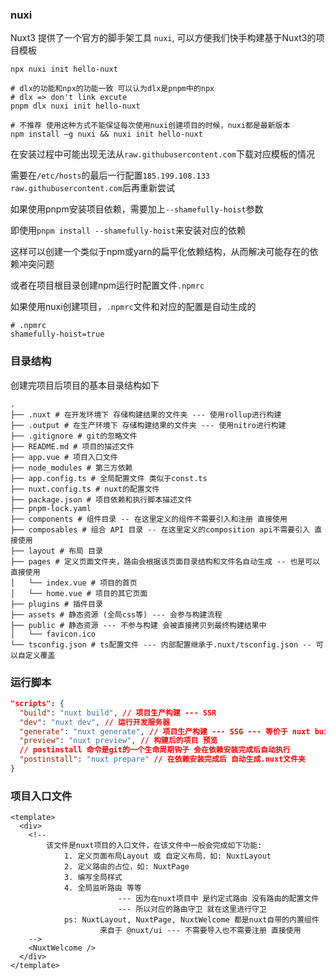 ###  nuxi

Nuxt3 提供了一个官方的脚手架工具 `nuxi`, 可以方便我们快手构建基于Nuxt3的项目模板

```shell
npx nuxi init hello-nuxt

# dlx的功能和npx的功能一致 可以认为dlx是pnpm中的npx
# dlx => don't link excute
pnpm dlx nuxi init hello-nuxt

# 不推荐 使用这种方式不能保证每次使用nuxi创建项目的时候，nuxi都是最新版本
npm install –g nuxi && nuxi init hello-nuxt
```



在安装过程中可能出现无法从`raw.githubusercontent.com`下载对应模板的情况

需要在`/etc/hosts`的最后一行配置`185.199.108.133 raw.githubusercontent.com`后再重新尝试



如果使用pnpm安装项目依赖，需要加上`--shamefully-hoist`参数

即使用`pnpm install --shamefully-hoist`来安装对应的依赖

这样可以创建一个类似于npm或yarn的扁平化依赖结构，从而解决可能存在的依赖冲突问题



或者在项目根目录创建npm运行时配置文件`.npmrc`

如果使用nuxi创建项目，`.npmrc`文件和对应的配置是自动生成的

```shell
# .npmrc
shamefully-hoist=true
```



### 目录结构

创建完项目后项目的基本目录结构如下

```shell
.
├── .nuxt # 在开发环境下 存储构建结果的文件夹 --- 使用rollup进行构建
├── .output # 在生产环境下 存储构建结果的文件夹 --- 使用nitro进行构建
├── .gitignore # git的忽略文件
├── README.md # 项目的描述文件
├── app.vue # 项目入口文件
├── node_modules # 第三方依赖
├── app.config.ts # 全局配置文件 类似于const.ts
├── nuxt.config.ts # nuxt的配置文件
├── package.json # 项目依赖和执行脚本描述文件
├── pnpm-lock.yaml
├── components # 组件目录 -- 在这里定义的组件不需要引入和注册 直接使用
├── composables # 组合 API 目录 -- 在这里定义的composition api不需要引入 直接使用
├── layout # 布局 目录
├── pages # 定义页面文件夹，路由会根据该页面目录结构和文件名自动生成 -- 也是可以直接使用
│   └── index.vue # 项目的首页
│   └── home.vue # 项目的其它页面
├── plugins # 插件目录
├── assets # 静态资源 (全局css等) --- 会参与构建流程
├── public # 静态资源 --- 不参与构建 会被直接拷贝到最终构建结果中
│   └── favicon.ico
└── tsconfig.json # ts配置文件 --- 内部配置继承于.nuxt/tsconfig.json -- 可以自定义覆盖
```



### 运行脚本

```json
"scripts": {
  "build": "nuxt build", // 项目生产构建 --- SSR
  "dev": "nuxt dev", // 运行开发服务器
  "generate": "nuxt generate", // 项目生产构建 --- SSG --- 等价于 nuxt build --prerender
  "preview": "nuxt preview", // 构建后的项目 预览
  // postinstall 命令是git的一个生命周期钩子 会在依赖安装完成后自动执行
  "postinstall": "nuxt prepare" // 在依赖安装完成后 自动生成.nuxt文件夹
}
```



### 项目入口文件

```vue
<template>
  <div>
    <!--
		该文件是nuxt项目的入口文件，在该文件中一般会完成如下功能:
			1. 定义页面布局Layout 或 自定义布局，如: NuxtLayout
			2. 定义路由的占位，如: NuxtPage
			3. 编写全局样式
			4. 全局监听路由 等等
						--- 因为在nuxt项目中 是约定式路由 没有路由的配置文件
						--- 所以对应的路由守卫 就在这里进行守卫
			ps: NuxtLayout, NuxtPage, NuxtWelcome 都是nuxt自带的内置组件
					来自于 @nuxt/ui --- 不需要导入也不需要注册 直接使用
	-->
    <NuxtWelcome />
  </div>
</template>
```

